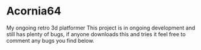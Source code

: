 # Acornia64
My ongoing retro 3d platformer
This project is in ongoing development and still has plenty of bugs, if anyone downloads this and tries it feel free to comment any bugs you find below.